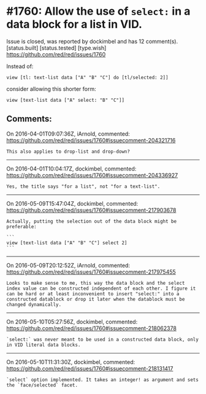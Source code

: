 
#1760: Allow the use of `select:` in a data block for a list in VID.
================================================================================
Issue is closed, was reported by dockimbel and has 12 comment(s).
[status.built] [status.tested] [type.wish]
<https://github.com/red/red/issues/1760>

Instead of:

```
view [tl: text-list data ["A" "B" "C"] do [tl/selected: 2]]
```

consider allowing this shorter form:

```
view [text-list data ["A" select: "B" "C"]]
```



Comments:
--------------------------------------------------------------------------------

On 2016-04-01T09:07:36Z, iArnold, commented:
<https://github.com/red/red/issues/1760#issuecomment-204321716>

    This also applies to drop-list and drop-down?

--------------------------------------------------------------------------------

On 2016-04-01T10:04:17Z, dockimbel, commented:
<https://github.com/red/red/issues/1760#issuecomment-204336927>

    Yes, the title says "for a list", not "for a text-list".

--------------------------------------------------------------------------------

On 2016-05-09T15:47:04Z, dockimbel, commented:
<https://github.com/red/red/issues/1760#issuecomment-217903678>

    Actually, putting the selection out of the data block might be preferable:
    
    ```
    view [text-list data ["A" "B" "C"] select 2]
    ```

--------------------------------------------------------------------------------

On 2016-05-09T20:12:52Z, iArnold, commented:
<https://github.com/red/red/issues/1760#issuecomment-217975455>

    Looks to make sense to me, this way the data block and the select index value can be constructed independent of each other. I figure it can be hard or at least inconvenient to insert "select:" into a constructed datablock or drop it later when the datablock must be changed dynamically.

--------------------------------------------------------------------------------

On 2016-05-10T05:27:56Z, dockimbel, commented:
<https://github.com/red/red/issues/1760#issuecomment-218062378>

    `select:` was never meant to be used in a constructed data block, only in VID literal data blocks.

--------------------------------------------------------------------------------

On 2016-05-10T11:31:30Z, dockimbel, commented:
<https://github.com/red/red/issues/1760#issuecomment-218131417>

    `select` option implemented. It takes an integer! as argument and sets the `face/selected` facet.

